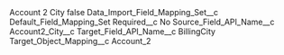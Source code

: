 <?xml version="1.0" encoding="UTF-8"?>
<CustomMetadata xmlns="http://soap.sforce.com/2006/04/metadata" xmlns:xsi="http://www.w3.org/2001/XMLSchema-instance" xmlns:xsd="http://www.w3.org/2001/XMLSchema">
    <label>Account 2 City</label>
    <protected>false</protected>
    <values>
        <field>Data_Import_Field_Mapping_Set__c</field>
        <value xsi:type="xsd:string">Default_Field_Mapping_Set</value>
    </values>
    <values>
        <field>Required__c</field>
        <value xsi:type="xsd:string">No</value>
    </values>
    <values>
        <field>Source_Field_API_Name__c</field>
        <value xsi:type="xsd:string">Account2_City__c</value>
    </values>
    <values>
        <field>Target_Field_API_Name__c</field>
        <value xsi:type="xsd:string">BillingCity</value>
    </values>
    <values>
        <field>Target_Object_Mapping__c</field>
        <value xsi:type="xsd:string">Account_2</value>
    </values>
</CustomMetadata>
